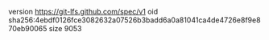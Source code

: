 version https://git-lfs.github.com/spec/v1
oid sha256:4ebdf0126fce3082632a07526b3badd6a0a81041ca4de4726e8f9e870eb90065
size 9053
